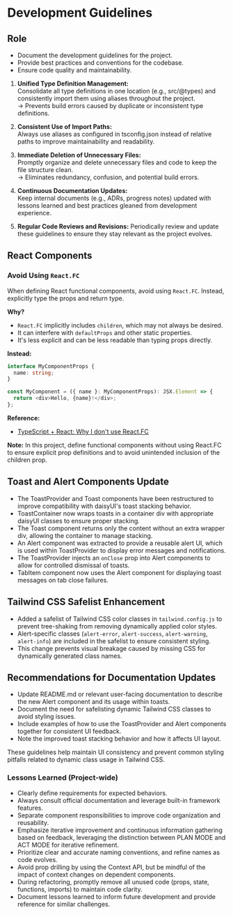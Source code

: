 # Development Guidelines

## Role

- Document the development guidelines for the project.
- Provide best practices and conventions for the codebase.
- Ensure code quality and maintainability.

1.  **Unified Type Definition Management:**  
    Consolidate all type definitions in one location (e.g., src/@types) and consistently import them using aliases throughout the project.  
    → Prevents build errors caused by duplicate or inconsistent type definitions.

2.  **Consistent Use of Import Paths:**  
    Always use aliases as configured in tsconfig.json instead of relative paths to improve maintainability and readability.

3.  **Immediate Deletion of Unnecessary Files:**  
    Promptly organize and delete unnecessary files and code to keep the file structure clean.  
    → Eliminates redundancy, confusion, and potential build errors.

4.  **Continuous Documentation Updates:**  
    Keep internal documents (e.g., ADRs, progress notes) updated with lessons learned and best practices gleaned from development experience.

5.  **Regular Code Reviews and Revisions:**
    Periodically review and update these guidelines to ensure they stay relevant as the project evolves.

## React Components

### Avoid Using `React.FC`

When defining React functional components, avoid using `React.FC`. Instead, explicitly type the props and return type.

**Why?**

- `React.FC` implicitly includes `children`, which may not always be desired.
- It can interfere with `defaultProps` and other static properties.
- It's less explicit and can be less readable than typing props directly.

**Instead:**

```typescript
interface MyComponentProps {
  name: string;
}

const MyComponent = ({ name }: MyComponentProps): JSX.Element => {
  return <div>Hello, {name}!</div>;
};
```

**Reference:**

- [TypeScript + React: Why I don't use React.FC](https://fettblog.eu/typescript-react-why-i-dont-use-react-fc/)

**Note:** In this project, define functional components without using React.FC to ensure explicit prop definitions and to avoid unintended inclusion of the children prop.

## Toast and Alert Components Update

- The ToastProvider and Toast components have been restructured to improve compatibility with daisyUI's toast stacking behavior.
- ToastContainer now wraps toasts in a container div with appropriate daisyUI classes to ensure proper stacking.
- The Toast component returns only the content without an extra wrapper div, allowing the container to manage stacking.
- An Alert component was extracted to provide a reusable alert UI, which is used within ToastProvider to display error messages and notifications.
- The ToastProvider injects an `onClose` prop into Alert components to allow for controlled dismissal of toasts.
- TabItem component now uses the Alert component for displaying toast messages on tab close failures.

## Tailwind CSS Safelist Enhancement

- Added a safelist of Tailwind CSS color classes in `tailwind.config.js` to prevent tree-shaking from removing dynamically applied color styles.
- Alert-specific classes (`alert-error`, `alert-success`, `alert-warning`, `alert-info`) are included in the safelist to ensure consistent styling.
- This change prevents visual breakage caused by missing CSS for dynamically generated class names.

## Recommendations for Documentation Updates

- Update README.md or relevant user-facing documentation to describe the new Alert component and its usage within toasts.
- Document the need for safelisting dynamic Tailwind CSS classes to avoid styling issues.
- Include examples of how to use the ToastProvider and Alert components together for consistent UI feedback.
- Note the improved toast stacking behavior and how it affects UI layout.

These guidelines help maintain UI consistency and prevent common styling pitfalls related to dynamic class usage in Tailwind CSS.

### Lessons Learned (Project-wide)

- Clearly define requirements for expected behaviors.
- Always consult official documentation and leverage built-in framework features.
- Separate component responsibilities to improve code organization and reusability.
- Emphasize iterative improvement and continuous information gathering based on feedback, leveraging the distinction between PLAN MODE and ACT MODE for iterative refinement.
- Prioritize clear and accurate naming conventions, and refine names as code evolves.
- Avoid prop drilling by using the Context API, but be mindful of the impact of context changes on dependent components.
- During refactoring, promptly remove all unused code (props, state, functions, imports) to maintain code clarity.
- Document lessons learned to inform future development and provide reference for similar challenges.
